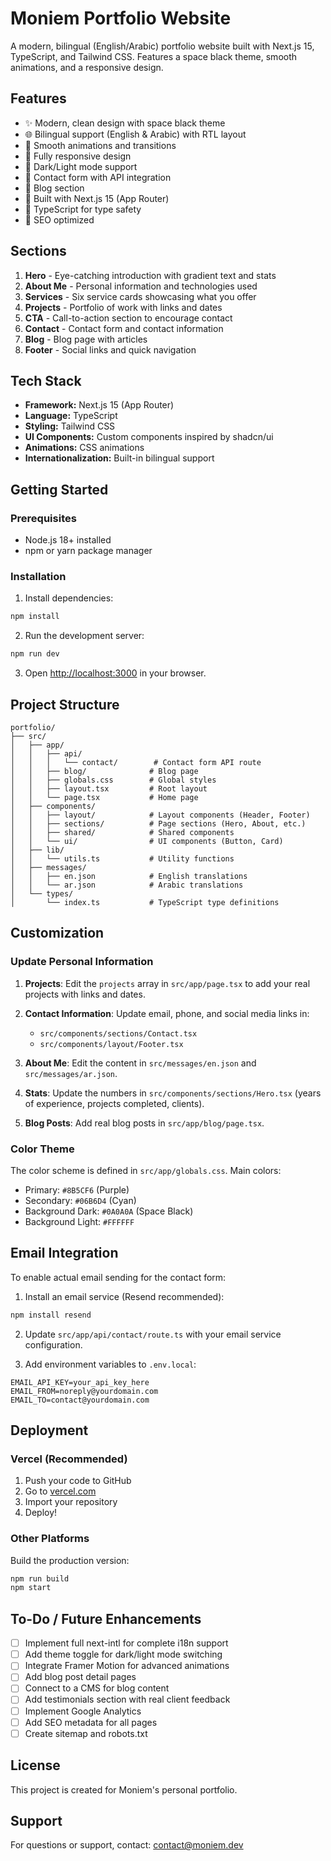 # Moniem Portfolio Website

A modern, bilingual (English/Arabic) portfolio website built with Next.js 15, TypeScript, and Tailwind CSS. Features a space black theme, smooth animations, and a responsive design.

## Features

- ✨ Modern, clean design with space black theme
- 🌐 Bilingual support (English & Arabic) with RTL layout
- 🎨 Smooth animations and transitions
- 📱 Fully responsive design
- 🌙 Dark/Light mode support
- 📧 Contact form with API integration
- 📝 Blog section
- 🚀 Built with Next.js 15 (App Router)
- 💎 TypeScript for type safety
- 🎯 SEO optimized

## Sections

1. **Hero** - Eye-catching introduction with gradient text and stats
2. **About Me** - Personal information and technologies used
3. **Services** - Six service cards showcasing what you offer
4. **Projects** - Portfolio of work with links and dates
5. **CTA** - Call-to-action section to encourage contact
6. **Contact** - Contact form and contact information
7. **Blog** - Blog page with articles
8. **Footer** - Social links and quick navigation

## Tech Stack

- **Framework:** Next.js 15 (App Router)
- **Language:** TypeScript
- **Styling:** Tailwind CSS
- **UI Components:** Custom components inspired by shadcn/ui
- **Animations:** CSS animations
- **Internationalization:** Built-in bilingual support

## Getting Started

### Prerequisites

- Node.js 18+ installed
- npm or yarn package manager

### Installation

1. Install dependencies:
```bash
npm install
```

2. Run the development server:
```bash
npm run dev
```

3. Open [http://localhost:3000](http://localhost:3000) in your browser.

## Project Structure

```
portfolio/
├── src/
│   ├── app/
│   │   ├── api/
│   │   │   └── contact/        # Contact form API route
│   │   ├── blog/              # Blog page
│   │   ├── globals.css        # Global styles
│   │   ├── layout.tsx         # Root layout
│   │   └── page.tsx           # Home page
│   ├── components/
│   │   ├── layout/            # Layout components (Header, Footer)
│   │   ├── sections/          # Page sections (Hero, About, etc.)
│   │   ├── shared/            # Shared components
│   │   └── ui/                # UI components (Button, Card)
│   ├── lib/
│   │   └── utils.ts           # Utility functions
│   ├── messages/
│   │   ├── en.json            # English translations
│   │   └── ar.json            # Arabic translations
│   └── types/
│       └── index.ts           # TypeScript type definitions
```

## Customization

### Update Personal Information

1. **Projects**: Edit the `projects` array in `src/app/page.tsx` to add your real projects with links and dates.

2. **Contact Information**: Update email, phone, and social media links in:
   - `src/components/sections/Contact.tsx`
   - `src/components/layout/Footer.tsx`

3. **About Me**: Edit the content in `src/messages/en.json` and `src/messages/ar.json`.

4. **Stats**: Update the numbers in `src/components/sections/Hero.tsx` (years of experience, projects completed, clients).

5. **Blog Posts**: Add real blog posts in `src/app/blog/page.tsx`.

### Color Theme

The color scheme is defined in `src/app/globals.css`. Main colors:
- Primary: `#8B5CF6` (Purple)
- Secondary: `#06B6D4` (Cyan)
- Background Dark: `#0A0A0A` (Space Black)
- Background Light: `#FFFFFF`

## Email Integration

To enable actual email sending for the contact form:

1. Install an email service (Resend recommended):
```bash
npm install resend
```

2. Update `src/app/api/contact/route.ts` with your email service configuration.

3. Add environment variables to `.env.local`:
```env
EMAIL_API_KEY=your_api_key_here
EMAIL_FROM=noreply@yourdomain.com
EMAIL_TO=contact@yourdomain.com
```

## Deployment

### Vercel (Recommended)

1. Push your code to GitHub
2. Go to [vercel.com](https://vercel.com)
3. Import your repository
4. Deploy!

### Other Platforms

Build the production version:
```bash
npm run build
npm start
```

## To-Do / Future Enhancements

- [ ] Implement full next-intl for complete i18n support
- [ ] Add theme toggle for dark/light mode switching
- [ ] Integrate Framer Motion for advanced animations
- [ ] Add blog post detail pages
- [ ] Connect to a CMS for blog content
- [ ] Add testimonials section with real client feedback
- [ ] Implement Google Analytics
- [ ] Add SEO metadata for all pages
- [ ] Create sitemap and robots.txt

## License

This project is created for Moniem's personal portfolio.

## Support

For questions or support, contact: contact@moniem.dev
